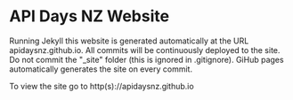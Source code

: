 # API Days NZ Website 

Running Jekyll this website is generated automatically at the URL apidaysnz.github.io.
All commits will be continuously deployed to the site.
Do not commit the "_site" folder (this is ignored in .gitignore).
GiHub pages automatically generates the site on every commit.

To view the site go to http(s)://apidaysnz.github.io


